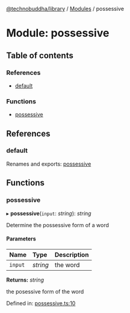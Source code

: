 [@technobuddha/library](../../README.md) / [Modules](../Modules.md) / possessive

# Module: possessive

## Table of contents

### References

- [default](possessive.md#default)

### Functions

- [possessive](possessive.md#possessive)

## References

### default

Renames and exports: [possessive](possessive.md#possessive)

## Functions

### possessive

▸ **possessive**(`input`: *string*): *string*

Determine the possessive form of a word

#### Parameters

| Name | Type | Description |
| :------ | :------ | :------ |
| `input` | *string* | the word |

**Returns:** *string*

the posessive form of the word

Defined in: [possessive.ts:10](../../src/possessive.ts#L10)
